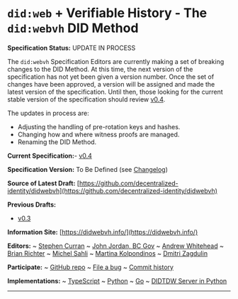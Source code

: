 `did:web` + Verifiable History - The `did:webvh` DID Method
==================

**Specification Status:** UPDATE IN PROCESS

The `did:webvh` Specification Editors are currently making a set of
breaking changes to the DID Method. At this time, the next version of the specification has not
yet been given a version number. Once the set of changes have been approved, a version
will be assigned and made the latest version of the specification. Until
then, those looking for the current stable version of the specification should review
[v0.4](../).

The updates in process are:

- Adjusting the handling of pre-rotation keys and hashes.
- Changing how and where witness proofs are managed.
- Renaming the DID Method.

**Current Specification:**- [v0.4](../)

**Specification Version:** To Be Defined (see [Changelog](#didwebvh-version-changelog))

**Source of Latest Draft:**
  [https://github.com/decentralized-identity/didwebvh](https://github.com/decentralized-identity/didwebvh)

**Previous Drafts:**
- [v0.3](./v0.3)

**Information Site:**
  [https://didwebvh.info/](https://didwebvh.info/)

**Editors:**
~ [Stephen Curran](https://github.com/swcurran)
~ [John Jordan, BC Gov](https://github.com/jljordan42)
~ [Andrew Whitehead](https://github.com/andrewwhitehead)
~ [Brian Richter](https://github.com/brianorwhatever)
~ [Michel Sahli](https://github.com/bj-ms)
~ [Martina Kolpondinos](https://github.com/martipos)
~ [Dmitri Zagdulin](https://github.com/dmitrizagidulin)

**Participate:**
~ [GitHub repo](https://github.com/decentralized-identity/didwebvh)
~ [File a bug](https://github.com/decentralized-identity/didwebvh/issues)
~ [Commit history](https://github.com/decentralized-identity/didwebvh/commits/main)

**Implementations:**
~ [TypeScript]
~ [Python]
~ [Go]
~ [DIDTDW Server in Python]

[TypeScript]: https://github.com/decentralized-identity/trustdidweb-ts
[Python]: https://github.com/decentralized-identity/trustdidweb-py
[Go]: https://github.com/nuts-foundation/trustdidweb-go
[DIDTDW Server in Python]: https://github.com/decentralized-identity/trustdidweb-server-py

------------------------------------
